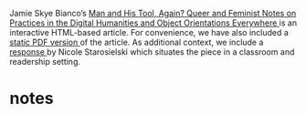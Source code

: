 
Jamie Skye Bianco’s [Man and His Tool, Again? Queer and Feminist Notes on Practices in the Digital Humanities and Object Orientations Everywhere ](resources/html/queerfemnotes.html)is an interactive HTML-based article. For convenience, we have also included a [static PDF version ](resources/images/companionToolsEssay.pdf)of the article. As additional context, we include a [response ](http://www.digitalhumanities.org/dhq/vol/9/2/000211/000211.html)by Nicole Starosielski which situates the piece in a classroom and readership setting. 


# notes
